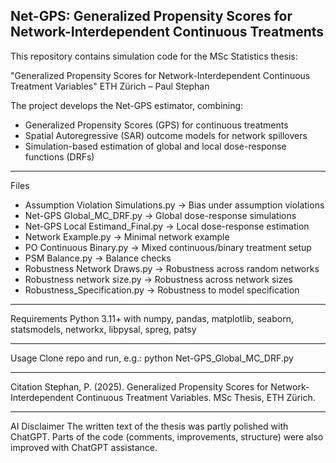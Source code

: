 Net-GPS: Generalized Propensity Scores for Network-Interdependent Continuous Treatments
--------------------------------------------------------------------------------------

This repository contains simulation code for the MSc Statistics thesis:

"Generalized Propensity Scores for Network-Interdependent Continuous Treatment Variables"
ETH Zürich – Paul Stephan

The project develops the Net-GPS estimator, combining:
- Generalized Propensity Scores (GPS) for continuous treatments
- Spatial Autoregressive (SAR) outcome models for network spillovers
- Simulation-based estimation of global and local dose-response functions (DRFs)

--------------------------------------------------------------------------------------
Files
- Assumption Violation Simulations.py   → Bias under assumption violations
- Net-GPS Global_MC_DRF.py              → Global dose-response simulations
- Net-GPS Local Estimand_Final.py       → Local dose-response estimation
- Network Example.py                    → Minimal network example
- PO Continuous Binary.py               → Mixed continuous/binary treatment setup
- PSM Balance.py                        → Balance checks
- Robustness Network Draws.py           → Robustness across random networks
- Robustness network size.py            → Robustness across network sizes
- Robustness_Specification.py           → Robustness to model specification

--------------------------------------------------------------------------------------
Requirements
Python 3.11+ with numpy, pandas, matplotlib, seaborn, statsmodels, networkx, libpysal, spreg, patsy

--------------------------------------------------------------------------------------
Usage
Clone repo and run, e.g.:
    python Net-GPS_Global_MC_DRF.py

--------------------------------------------------------------------------------------
Citation
Stephan, P. (2025). Generalized Propensity Scores for Network-Interdependent Continuous Treatment Variables. MSc Thesis, ETH Zürich.

--------------------------------------------------------------------------------------
AI Disclaimer
The written text of the thesis was partly polished with ChatGPT.
Parts of the code (comments, improvements, structure) were also improved with ChatGPT assistance.
